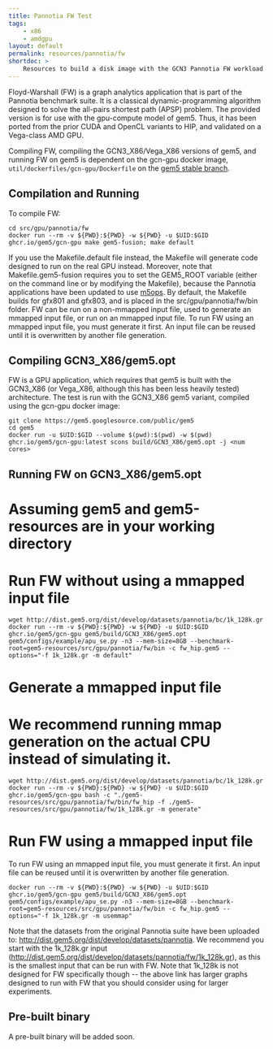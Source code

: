 ```yaml
---
title: Pannotia FW Test
tags:
    - x86
    - amdgpu
layout: default
permalink: resources/pannotia/fw
shortdoc: >
    Resources to build a disk image with the GCN3 Pannotia FW workload.
---
```


Floyd-Warshall (FW) is a graph analytics application that is part of the Pannotia benchmark suite.  It is a classical dynamic-programming algorithm designed to solve the all-pairs shortest path (APSP) problem.  The provided version is for use with the gpu-compute model of gem5.  Thus, it has been ported from the prior CUDA and OpenCL variants to HIP, and validated on a Vega-class AMD GPU.

Compiling FW, compiling the GCN3_X86/Vega_X86 versions of gem5, and running FW on gem5 is dependent on the gcn-gpu docker image, `util/dockerfiles/gcn-gpu/Dockerfile` on the [gem5 stable branch](https://gem5.googlesource.com/public/gem5/+/refs/heads/stable).

## Compilation and Running

To compile FW:

```
cd src/gpu/pannotia/fw
docker run --rm -v ${PWD}:${PWD} -w ${PWD} -u $UID:$GID ghcr.io/gem5/gcn-gpu make gem5-fusion; make default
```

If you use the Makefile.default file instead, the Makefile will generate code designed to run on the real GPU instead.  Moreover, note that Makefile.gem5-fusion requires you to set the GEM5_ROOT variable (either on the command line or by modifying the Makefile), because the Pannotia applications have been updated to use [m5ops](https://www.gem5.org/documentation/general_docs/m5ops/).  By default, the Makefile builds for gfx801 and gfx803, and is placed in the src/gpu/pannotia/fw/bin folder. FW can be run on a non-mmapped input file, used to generate an mmapped input file, or run on an mmapped input file. To run FW using an mmapped input file, you must generate it first. An input file can be reused until it is overwritten by another file generation.  

## Compiling GCN3_X86/gem5.opt

FW is a GPU application, which requires that gem5 is built with the GCN3_X86 (or Vega_X86, although this has been less heavily tested) architecture.   The test is run with the GCN3_X86 gem5 variant, compiled using the gcn-gpu docker image:

```
git clone https://gem5.googlesource.com/public/gem5
cd gem5
docker run -u $UID:$GID --volume $(pwd):$(pwd) -w $(pwd) ghcr.io/gem5/gcn-gpu:latest scons build/GCN3_X86/gem5.opt -j <num cores>
```

## Running FW on GCN3_X86/gem5.opt

# Assuming gem5 and gem5-resources are in your working directory

# Run FW without using a mmapped input file

```
wget http://dist.gem5.org/dist/develop/datasets/pannotia/bc/1k_128k.gr
docker run --rm -v ${PWD}:${PWD} -w ${PWD} -u $UID:$GID ghcr.io/gem5/gcn-gpu gem5/build/GCN3_X86/gem5.opt gem5/configs/example/apu_se.py -n3 --mem-size=8GB --benchmark-root=gem5-resources/src/gpu/pannotia/fw/bin -c fw_hip.gem5 --options="-f 1k_128k.gr -m default"
```

# Generate a mmapped input file

# We recommend running mmap generation on the actual CPU instead of simulating it.

```
wget http://dist.gem5.org/dist/develop/datasets/pannotia/bc/1k_128k.gr
docker run --rm -v ${PWD}:${PWD} -w ${PWD} -u $UID:$GID ghcr.io/gem5/gcn-gpu bash -c "./gem5-resources/src/gpu/pannotia/fw/bin/fw_hip -f ./gem5-resources/src/gpu/pannotia/fw/1k_128k.gr -m generate"
```

# Run FW using a mmapped input file

To run FW using an mmapped input file, you must generate it first. An input file can be reused until it is overwritten by another file generation.  

```
docker run --rm -v ${PWD}:${PWD} -w ${PWD} -u $UID:$GID ghcr.io/gem5/gcn-gpu gem5/build/GCN3_X86/gem5.opt gem5/configs/example/apu_se.py -n3 --mem-size=8GB --benchmark-root=gem5-resources/src/gpu/pannotia/fw/bin -c fw_hip.gem5 --options="-f 1k_128k.gr -m usemmap"
```
                  
Note that the datasets from the original Pannotia suite have been uploaded to: <http://dist.gem5.org/dist/develop/datasets/pannotia>.  We recommend you start with the 1k_128k.gr input (<http://dist.gem5.org/dist/develop/datasets/pannotia/fw/1k_128k.gr>), as this is the smallest input that can be run with FW.  Note that 1k_128k is not designed for FW specifically though -- the above link has larger graphs designed to run with FW that you should consider using for larger experiments.

## Pre-built binary

A pre-built binary will be added soon.
